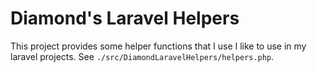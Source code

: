 # Diamond's Laravel Helpers

This project provides some helper functions that I use I like to use in my laravel projects. See `./src/DiamondLaravelHelpers/helpers.php`.
